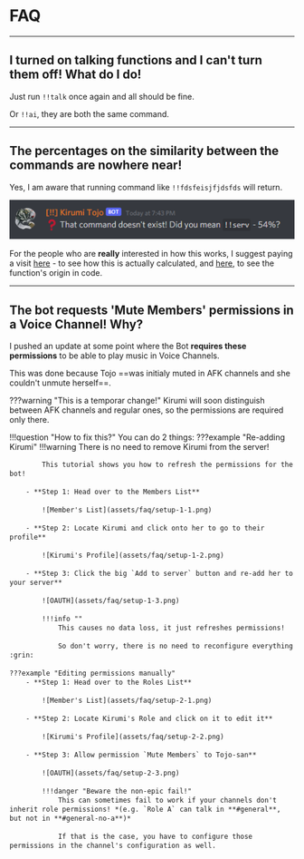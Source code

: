 # FAQ

<hr>

## I turned on talking functions and I can't turn them off! What do I do!

Just run `!!talk` once again and all should be fine.

Or `!!ai`, they are both the same command.

<hr>

## The percentages on the similarity between the commands are nowhere near!

Yes, I am aware that running command like `!!fdsfeisjfjdsfds` will return.

![*❓ That command doesn't exist! Did you mean !!serv - 54%?*](assets/faq/similarity.png)

For the people who are **really** interested in how this works, I suggest paying a visit [here](https://en.wikipedia.org/wiki/Jaro%E2%80%93Winkler_distance) - to see how this is actually calculated, and [here](https://github.com/FokaStudio/Kirumi-Tojo/blob/main/code/18_Similarity.sk), to see the function's origin in code.

<hr>

## The bot requests 'Mute Members' permissions in a Voice Channel! Why?

I pushed an update at some point where the Bot **requires these permissions** to be able to play music in Voice Channels.

This was done because Tojo ==was initialy muted in AFK channels and she couldn't unmute herself==.

???warning "This is a temporar change!"
	Kirumi will soon distinguish between AFK channels and regular ones, so the permissions are required only there.

!!!question "How to fix this?"
	You can do 2 things:
	???example "Re-adding Kirumi"
		!!!warning
			There is no need to remove Kirumi from the server!

			This tutorial shows you how to refresh the permissions for the bot!
	
		- **Step 1: Head over to the Members List**

			![Member's List](assets/faq/setup-1-1.png)
	
		- **Step 2: Locate Kirumi and click onto her to go to their profile**

			![Kirumi's Profile](assets/faq/setup-1-2.png)
		
		- **Step 3: Click the big `Add to server` button and re-add her to your server**

			![OAUTH](assets/faq/setup-1-3.png)

			!!!info ""
				This causes no data loss, it just refreshes permissions!

				So don't worry, there is no need to reconfigure everything :grin:
	
	???example "Editing permissions manually"
		- **Step 1: Head over to the Roles List**

			![Member's List](assets/faq/setup-2-1.png)
	
		- **Step 2: Locate Kirumi's Role and click on it to edit it**

			![Kirumi's Profile](assets/faq/setup-2-2.png)
		
		- **Step 3: Allow permission `Mute Members` to Tojo-san**

			![OAUTH](assets/faq/setup-2-3.png)

			!!!danger "Beware the non-epic fail!"
				This can sometimes fail to work if your channels don't inherit role permissions! *(e.g. `Role A` can talk in **#general**, but not in **#general-no-a**)*

				If that is the case, you have to configure those permissions in the channel's configuration as well.
